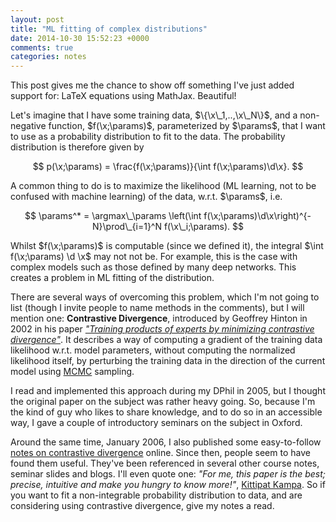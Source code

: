 ```yaml
---
layout: post
title: "ML fitting of complex distributions"
date: 2014-10-30 15:52:23 +0000
comments: true
categories: notes
---
```


This post gives me the chance to show off something I've just added support for: LaTeX equations using MathJax. Beautiful!

Let's imagine that I have some training data, $\{\x\_1,..,\x\_N\}$, and a non-negative function, $f(\x;\params)$, parameterized by $\params$, that I want to use as a probability distribution to fit to the data. The probability distribution is therefore given by

$$
p(\x;\params) = \frac{f(\x;\params)}{\int f(\x;\params)\d\x}.
$$

A common thing to do is to maximize the likelihood (ML learning, not to be confused with machine learning) of the data, w.r.t. $\params$, i.e.

$$
\params^* = \argmax\_\params \left(\int f(\x;\params)\d\x\right)^{-N}\prod\_{i=1}^N f(\x\_i;\params).
$$

Whilst $f(\x;\params)$ is computable (since we defined it), the integral $\int f(\x;\params) \d \x$ may not not be. For example, this is the case with complex models such as those defined by many deep networks. This creates a problem in ML fitting of the distribution.

<!-- more -->

There are several ways of overcoming this problem, which I'm not going to list (though I invite people to name methods in the comments), but I will mention one: **Contrastive Divergence**, introduced by Geoffrey Hinton in 2002 in his paper *["Training products of experts by minimizing contrastive divergence"](http://www.mitpressjournals.org/doi/abs/10.1162/089976602760128018)*. It describes a way of computing a gradient of the training data likelihood w.r.t. model parameters, without computing the normalized likelihood itself, by perturbing the training data in the direction of the current model using [MCMC](http://en.wikipedia.org/wiki/Markov_chain_Monte_Carlo) sampling.

I read and implemented this approach during my DPhil in 2005, but I thought the original paper on the subject was rather heavy going. So, because I'm the kind of guy who likes to share knowledge, and to do so in an accessible way, I gave a couple of introductory seminars on the subject in Oxford.

Around the same time, January 2006, I also published some easy-to-follow [notes on contrastive divergence](https://sites.google.com/site/oliverwoodford/notes/NotesOnCD.pdf) online. Since then, people seem to have found them useful. They've been referenced in several other course notes, seminar slides and blogs. I'll even quote one: *"For me, this paper is the best; precise, intuitive and make you hungry to know more!"*, [Kittipat Kampa](http://kittipatkampa.wordpress.com/2010/03/23/contrastive-divergence-for-parameter-estimation-in-dscrfs/). So if you want to fit a non-integrable probability distribution to data, and are considering using contrastive divergence, give my notes a read.
